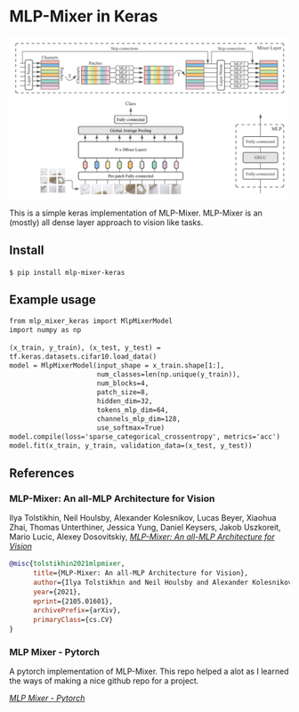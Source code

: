 # MLP-Mixer in Keras
<img align='center' src='mlp-mixer.png'>


This is a simple keras implementation of MLP-Mixer. MLP-Mixer is an (mostly) all dense layer approach to vision like tasks.
## Install
```$ pip install mlp-mixer-keras```

## Example usage
```
from mlp_mixer_keras import MlpMixerModel 
import numpy as np

(x_train, y_train), (x_test, y_test) = tf.keras.datasets.cifar10.load_data()
model = MlpMixerModel(input_shape = x_train.shape[1:],
                      num_classes=len(np.unique(y_train)), 
                      num_blocks=4, 
                      patch_size=8,
                      hidden_dim=32, 
                      tokens_mlp_dim=64,
                      channels_mlp_dim=128,
                      use_softmax=True)
model.compile(loss='sparse_categorical_crossentropy', metrics='acc')
model.fit(x_train, y_train, validation_data=(x_test, y_test))
```


## References

### MLP-Mixer: An all-MLP Architecture for Vision
Ilya Tolstikhin, Neil Houlsby, Alexander Kolesnikov, Lucas Beyer, Xiaohua Zhai, Thomas Unterthiner, Jessica Yung, Daniel Keysers, Jakob Uszkoreit, Mario Lucic, Alexey Dosovitskiy, [*MLP-Mixer: An all-MLP Architecture for Vision*](https://arxiv.org/abs/2105.01601)

```bibtex
@misc{tolstikhin2021mlpmixer,
      title={MLP-Mixer: An all-MLP Architecture for Vision}, 
      author={Ilya Tolstikhin and Neil Houlsby and Alexander Kolesnikov and Lucas Beyer and Xiaohua Zhai and Thomas Unterthiner and Jessica Yung and Daniel Keysers and Jakob Uszkoreit and Mario Lucic and Alexey Dosovitskiy},
      year={2021},
      eprint={2105.01601},
      archivePrefix={arXiv},
      primaryClass={cs.CV}
}
```

### MLP Mixer - Pytorch
A pytorch implementation of MLP-Mixer. This repo helped a alot as I learned the ways of making a nice github repo for a project.

[*MLP Mixer - Pytorch*](https://github.com/lucidrains/mlp-mixer-pytorch)